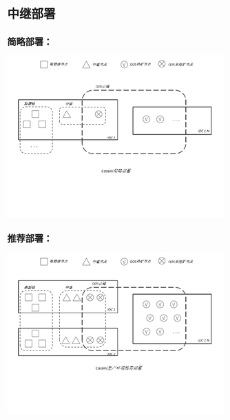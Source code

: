# 中继部署

## 简略部署：

![framework](https://github.com/QOSGroup/static/blob/master/cassini-simple-deployment.png?raw=true)

## 推荐部署：

![framework](https://github.com/QOSGroup/static/blob/master/cassini-recommend-deployment.png?raw=true)